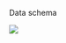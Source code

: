 Data schema
<body>
<img src = "https://sun9-53.userapi.com/impg/oWE_YR1WLS0N1MqBrvJZD-1fjlJfSGU0K5hP9A/mwamroQx-Oc.jpg?size=1044x572&quality=96&sign=227bbfcc84f08306796459e5187a639f&type=album
">
 </body>
